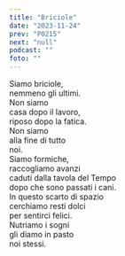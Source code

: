 ```yaml
---
title: "Briciole"
date: "2023-11-24"
prev: "P0215"
next: "null"
podcast: ""
foto: ""
---
```


Siamo briciole,  
nemmeno gli ultimi.  
Non siamo  
casa dopo il lavoro,  
riposo dopo la fatica.  
Non siamo   
alla fine di tutto  
noi.  
Siamo formiche,  
raccogliamo avanzi  
caduti dalla tavola del Tempo  
dopo che sono passati i cani.  
In questo scarto di spazio  
cerchiamo resti dolci  
per sentirci felici.  
Nutriamo i sogni  
gli diamo in pasto  
noi stessi.  